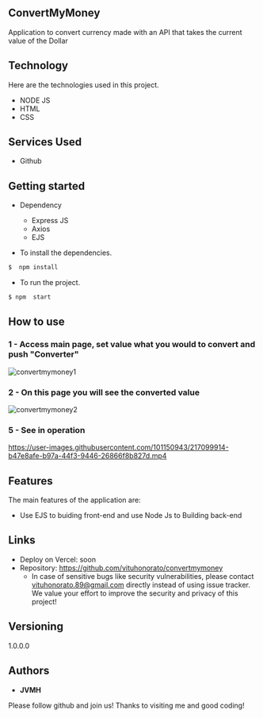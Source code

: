 ## ConvertMyMoney




Application to convert currency made with an API that takes the current value of the Dollar


## Technology 

Here are the technologies used in this project.

* NODE JS
* HTML
* CSS





## Services Used

* Github





## Getting started

* Dependency
  - Express JS
  - Axios
  - EJS
 
  
  
* To install the dependencies.
```bash
$  npm install
```
  
  
* To run the project.
```bash
$ npm  start
```
  
  
## How to use

### 1 - Access main  page, set value what you would to convert and push "Converter" 

![convertmymoney1](https://user-images.githubusercontent.com/101150943/217098944-10f4ce0c-1a4f-4321-89db-31fd1f6062c0.jpg)


### 2 - On this page you will see the converted value

![convertmymoney2](https://user-images.githubusercontent.com/101150943/217098956-7c22accc-e357-4aeb-95d2-d8b65b5021f3.jpg)


### 5 - See in operation

https://user-images.githubusercontent.com/101150943/217099914-b47e8afe-b97a-44f3-9446-26866f8b827d.mp4


## Features

The main features of the application are:

 - Use EJS to buiding front-end and use Node Js to Building back-end
 
  


## Links
  - Deploy on Vercel: soon
  - Repository: https://github.com/vituhonorato/convertmymoney
    - In case of sensitive bugs like security vulnerabilities, please contact
      vituhonorato.89@gmail.com directly instead of using issue tracker. We value your effort
      to improve the security and privacy of this project!

  ## Versioning

  1.0.0.0


  ## Authors

  * **JVMH** 

  Please follow github and join us!
  Thanks to visiting me and good coding!
